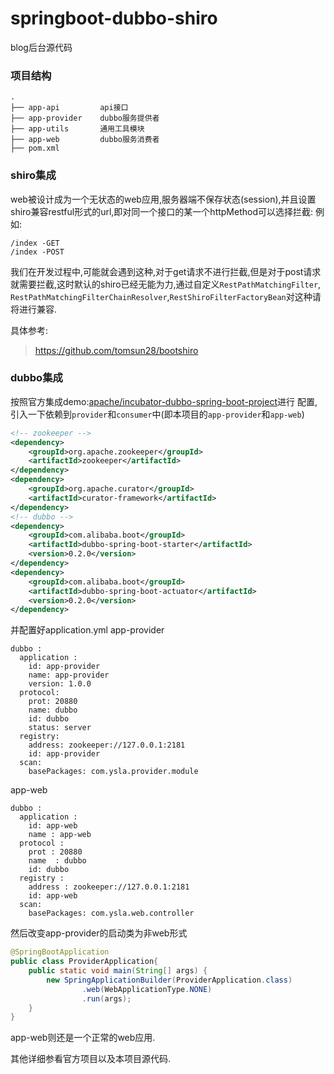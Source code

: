 # springboot-dubbo-shiro
blog后台源代码

### 项目结构
```
.
├── app-api         api接口
├── app-provider    dubbo服务提供者
├── app-utils       通用工具模块
├── app-web         dubbo服务消费者
├── pom.xml
```

### shiro集成
web被设计成为一个无状态的web应用,服务器端不保存状态(session),并且设置shiro兼容restful形式的url,即对同一个接口的某一个httpMethod可以选择拦截:
例如:
```
/index -GET
/index -POST
```
我们在开发过程中,可能就会遇到这种,对于get请求不进行拦截,但是对于post请求就需要拦截,这时默认的shiro已经无能为力,通过自定义`RestPathMatchingFilter`,
`RestPathMatchingFilterChainResolver`,`RestShiroFilterFactoryBean`对这种请将进行兼容.

具体参考:
> https://github.com/tomsun28/bootshiro

### dubbo集成
按照官方集成demo:[apache/incubator-dubbo-spring-boot-project](https://github.com/apache/incubator-dubbo-spring-boot-project)进行
配置,引入一下依赖到`provider`和`consumer`中(即本项目的`app-provider`和`app-web`)
```xml
<!-- zookeeper -->
<dependency>
    <groupId>org.apache.zookeeper</groupId>
    <artifactId>zookeeper</artifactId>
</dependency>
<dependency>
    <groupId>org.apache.curator</groupId>
    <artifactId>curator-framework</artifactId>
</dependency>
<!-- dubbo -->
<dependency>
    <groupId>com.alibaba.boot</groupId>
    <artifactId>dubbo-spring-boot-starter</artifactId>
    <version>0.2.0</version>
</dependency>
<dependency>
    <groupId>com.alibaba.boot</groupId>
    <artifactId>dubbo-spring-boot-actuator</artifactId>
    <version>0.2.0</version>
</dependency>
```
并配置好application.yml
app-provider
```
dubbo :
  application :
    id: app-provider
    name: app-provider
    version: 1.0.0
  protocol:
    prot: 20880
    name: dubbo
    id: dubbo
    status: server
  registry:
    address: zookeeper://127.0.0.1:2181
    id: app-provider
  scan:
    basePackages: com.ysla.provider.module
```
app-web
```
dubbo :
  application :
    id: app-web
    name : app-web
  protocol :
    prot : 20880
    name  : dubbo
    id: dubbo
  registry :
    address : zookeeper://127.0.0.1:2181
    id: app-web
  scan:
    basePackages: com.ysla.web.controller
```
然后改变app-provider的启动类为非web形式
```java
@SpringBootApplication
public class ProviderApplication{
    public static void main(String[] args) {
        new SpringApplicationBuilder(ProviderApplication.class)
                .web(WebApplicationType.NONE)
                .run(args);
    }
}
```
app-web则还是一个正常的web应用.

其他详细参看官方项目以及本项目源代码.